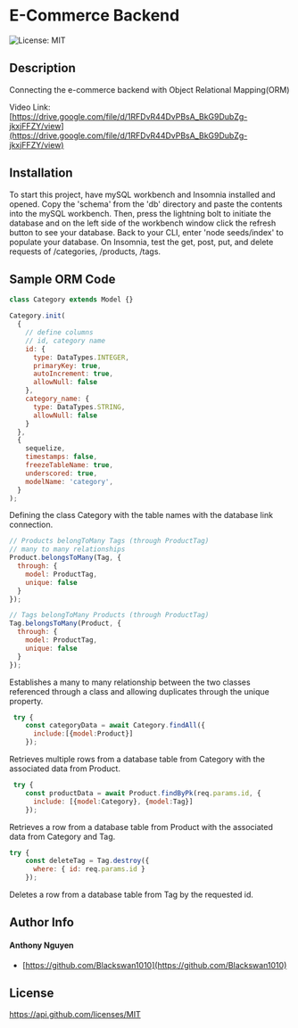 # E-Commerce Backend 
![License: MIT](https://img.shields.io/badge/MIT-blue.svg) 

## Description 

Connecting the e-commerce backend with Object Relational Mapping(ORM) 

Video Link: [https://drive.google.com/file/d/1RFDvR44DvPBsA_BkG9DubZg-jkxjFFZY/view](https://drive.google.com/file/d/1RFDvR44DvPBsA_BkG9DubZg-jkxjFFZY/view)

## Installation 

To start this project, have mySQL workbench and Insomnia installed and opened. Copy the 'schema' from the 'db' directory and paste the contents into the mySQL workbench. Then, press the lightning bolt to initiate the database and on the left side of the workbench window click the refresh button to see your database. Back to your CLI, enter 'node seeds/index' to populate your database. On Insomnia, test the get, post, put, and delete requests of /categories, /products, /tags.


## Sample ORM Code

```js
class Category extends Model {}

Category.init(
  {
    // define columns
    // id, category name
    id: {
      type: DataTypes.INTEGER,
      primaryKey: true,
      autoIncrement: true,
      allowNull: false
    },
    category_name: {
      type: DataTypes.STRING,
      allowNull: false
    }
  },
  {
    sequelize,
    timestamps: false,
    freezeTableName: true,
    underscored: true,
    modelName: 'category',
  }
);
```
Defining the class Category with the table names with the database link connection.

```js
// Products belongToMany Tags (through ProductTag)
// many to many relationships
Product.belongsToMany(Tag, {
  through: {
    model: ProductTag,
    unique: false
  }
});

// Tags belongToMany Products (through ProductTag)
Tag.belongsToMany(Product, {
  through: {
    model: ProductTag,
    unique: false
  }
});
```
Establishes a many to many relationship between the two classes referenced through a class and allowing duplicates through the unique property.

```js
 try {
    const categoryData = await Category.findAll({
      include:[{model:Product}]
    });
```
Retrieves multiple rows from a database table from Category with the associated data from Product.


```js
 try {
    const productData = await Product.findByPk(req.params.id, {
      include: [{model:Category}, {model:Tag}]
    });
```
Retrieves a row from a database table from Product with the associated data from Category and Tag.

```js
try {
    const deleteTag = Tag.destroy({
      where: { id: req.params.id }
    });
```
Deletes a row from a database table from Tag by the requested id.

## Author Info 

#### Anthony Nguyen

* [https://github.com/Blackswan1010](https://github.com/Blackswan1010) 


## License

 https://api.github.com/licenses/MIT 
